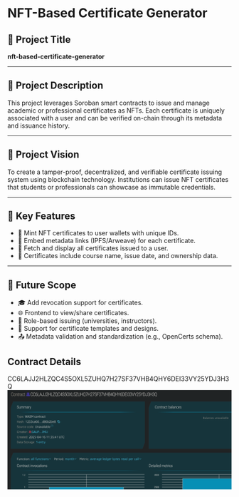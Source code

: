 # NFT-Based Certificate Generator

## 📌 Project Title
**nft-based-certificate-generator**

---

## 📖 Project Description
This project leverages Soroban smart contracts to issue and manage academic or professional certificates as NFTs. Each certificate is uniquely associated with a user and can be verified on-chain through its metadata and issuance history.

---

## 🌟 Project Vision
To create a tamper-proof, decentralized, and verifiable certificate issuing system using blockchain technology. Institutions can issue NFT certificates that students or professionals can showcase as immutable credentials.

---

## 🚀 Key Features
- 🧾 Mint NFT certificates to user wallets with unique IDs.
- 🔗 Embed metadata links (IPFS/Arweave) for each certificate.
- 📂 Fetch and display all certificates issued to a user.
- 🧠 Certificates include course name, issue date, and ownership data.

---

## 🔮 Future Scope
- 🎓 Add revocation support for certificates.
- 🌐 Frontend to view/share certificates.
- 🔐 Role-based issuing (universities, instructors).
- 🧬 Support for certificate templates and designs.
- 📤 Metadata validation and standardization (e.g., OpenCerts schema).

## Contract Details
CC6LAJJ2HLZQC4S5OXL5ZUHQ7H27SF37VHB4QHY6DEI33VY25YDJ3H3Q
![alt text](image.png)
